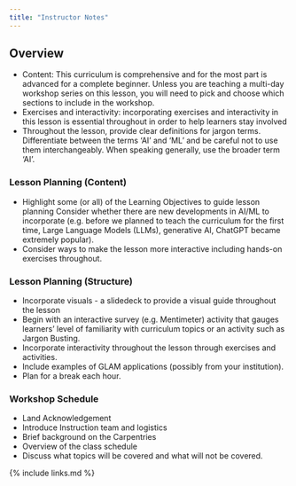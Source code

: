 ```yaml
---
title: "Instructor Notes"
---
```


## Overview
- Content: This curriculum is comprehensive and for the most part is advanced for a complete beginner. Unless you are teaching a multi-day workshop series on this lesson, you will need to pick and choose which sections to include in the workshop.
- Exercises and interactivity: incorporating exercises and interactivity in this lesson is essential throughout in order to help learners stay involved
- Throughout the lesson, provide clear definitions for jargon terms. Differentiate between the terms ‘AI’ and ‘ML’ and be careful not to use them interchangeably. When speaking generally, use the broader term ‘AI’.
  
### Lesson Planning (Content)
- Highlight some (or all) of the Learning Objectives to guide lesson planning
Consider whether there are new developments in AI/ML to incorporate (e.g. before we planned to teach the curriculum for the first time, Large Language Models (LLMs), generative AI, ChatGPT became extremely popular).
- Consider ways to make the lesson more interactive including hands-on exercises throughout.

### Lesson Planning (Structure)
- Incorporate visuals - a slidedeck to provide a visual guide throughout the lesson
- Begin with an interactive survey (e.g. Mentimeter) activity that gauges learners’ level of familiarity with curriculum topics or an activity such as Jargon Busting.
- Incorporate interactivity throughout the lesson through exercises and activities.
- Include examples of GLAM applications (possibly from your institution).
- Plan for a break each hour.

### Workshop Schedule
- Land Acknowledgement
- Introduce Instruction team and logistics
- Brief background on the Carpentries
- Overview of the class schedule
- Discuss what topics will be covered and what will not be covered.


{% include links.md %}
